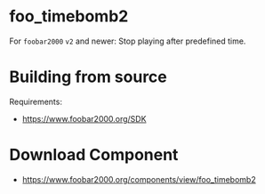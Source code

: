 # foo_timebomb2
For `foobar2000` `v2` and newer: Stop playing after predefined time.

# Building from source
Requirements:
* https://www.foobar2000.org/SDK

# Download Component
* https://www.foobar2000.org/components/view/foo_timebomb2
